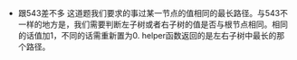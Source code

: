 - 跟543差不多
这道题我们要求的事过某一节点的值相同的最长路径。与543不一样的地方是，我们需要判断左子树或者右子树的值是否与根节点相同。相同的话值加1，不同的话需重新置为0.
helper函数返回的是左右子树中最长的那个路径。